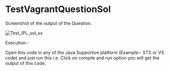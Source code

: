 # TestVagrantQuestionSol
Screenshot of the output of the Question.


![Test_IPL_sol_ss](https://user-images.githubusercontent.com/70750865/201024100-c0ab73c6-11eb-4862-bac8-bac7633d0491.png)

Execution:-


Open this code in any of the Java Supportive platform (Example:- STS or VS code) and just run this i.e. Click on compile and run option you will get the output of this code.

